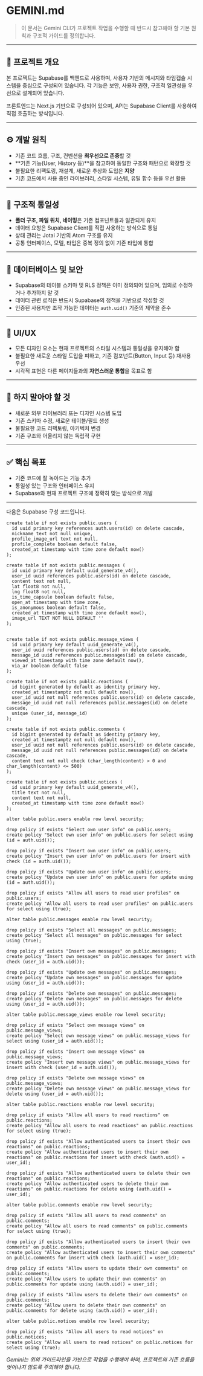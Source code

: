 # GEMINI.md

> 이 문서는 Gemini CLI가 프로젝트 작업을 수행할 때 반드시 참고해야 할 기본 원칙과 구조적 가이드를 정의합니다.

---

## 🧭 프로젝트 개요

본 프로젝트는 Supabase를 백엔드로 사용하며, 사용자 기반의 메시지와 타임캡슐 시스템을 중심으로 구성되어 있습니다. 각 기능은 보안, 사용자 권한, 구조적 일관성을 우선으로 설계되어 있습니다.

프론트엔드는 Next.js 기반으로 구성되어 있으며, API는 Supabase Client를 사용하여 직접 호출하는 방식입니다.

---

## ⚙️ 개발 원칙

- 기존 코드 흐름, 구조, 컨벤션을 **최우선으로 존중**할 것
- **기존 기능(User, History 등)**을 참고하여 동일한 구조와 패턴으로 확장할 것
- 불필요한 리팩토링, 재설계, 새로운 추상화 도입은 **지양**
- 기존 코드에서 사용 중인 라이브러리, 스타일 시스템, 유틸 함수 등을 우선 활용

---

## 📐 구조적 통일성

- **폴더 구조, 파일 위치, 네이밍**은 기존 컴포넌트들과 일관되게 유지
- 데이터 요청은 Supabase Client를 직접 사용하는 방식으로 통일
- 상태 관리는 Jotai 기반의 Atom 구조를 유지
- 공통 인터페이스, 모델, 타입은 중복 정의 없이 기존 타입에 통합

---

## 🔐 데이터베이스 및 보안

- Supabase의 테이블 스키마 및 RLS 정책은 이미 정의되어 있으며, 임의로 수정하거나 추가하지 말 것
- 데이터 관련 로직은 반드시 Supabase의 정책을 기반으로 작성할 것
- 인증된 사용자만 조작 가능한 데이터는 `auth.uid()` 기준의 제약을 준수

---

## 🎨 UI/UX

- 모든 디자인 요소는 현재 프로젝트의 스타일 시스템과 통일성을 유지해야 함
- 불필요한 새로운 스타일 도입을 피하고, 기존 컴포넌트(Button, Input 등) 재사용 우선
- 시각적 표현은 다른 페이지들과의 **자연스러운 통합**을 목표로 함

---

## 🚫 하지 말아야 할 것

- 새로운 외부 라이브러리 또는 디자인 시스템 도입
- 기존 스키마 수정, 새로운 테이블/필드 생성
- 불필요한 코드 리팩토링, 아키텍처 변경
- 기존 구조와 어울리지 않는 독립적 구현

---

## ✅ 핵심 목표

- 기존 코드에 잘 녹아드는 기능 추가
- 통일성 있는 구조와 인터페이스 유지
- Supabase와 현재 프로젝트 구조에 정확히 맞는 방식으로 개발

---

다음은 Supabase 구성 코드입니다.

```
create table if not exists public.users (
  id uuid primary key references auth.users(id) on delete cascade,
  nickname text not null unique,
  profile_image_url text not null,
  profile_complete boolean default false,
  created_at timestamp with time zone default now()
);

create table if not exists public.messages (
  id uuid primary key default uuid_generate_v4(),
  user_id uuid references public.users(id) on delete cascade,
  content text not null,
  lat float8 not null,
  lng float8 not null,
  is_time_capsule boolean default false,
  open_at timestamp with time zone,
  is_anonymous boolean default false,
  created_at timestamp with time zone default now(),
  image_url TEXT NOT NULL DEFAULT ''
);


create table if not exists public.message_views (
  id uuid primary key default uuid_generate_v4(),
  user_id uuid references public.users(id) on delete cascade,
  message_id uuid references public.messages(id) on delete cascade,
  viewed_at timestamp with time zone default now(),
  via_ar boolean default false
);

create table if not exists public.reactions (
  id bigint generated by default as identity primary key,
  created_at timestamptz not null default now(),
  user_id uuid not null references public.users(id) on delete cascade,
  message_id uuid not null references public.messages(id) on delete cascade,
  unique (user_id, message_id)
);

create table if not exists public.comments (
  id bigint generated by default as identity primary key,
  created_at timestamptz not null default now(),
  user_id uuid not null references public.users(id) on delete cascade,
  message_id uuid not null references public.messages(id) on delete cascade,
  content text not null check (char_length(content) > 0 and char_length(content) <= 500)
);

create table if not exists public.notices (
  id uuid primary key default uuid_generate_v4(),
  title text not null,
  content text not null,
  created_at timestamp with time zone default now()
);

alter table public.users enable row level security;

drop policy if exists "Select own user info" on public.users;
create policy "Select own user info" on public.users for select using (id = auth.uid());

drop policy if exists "Insert own user info" on public.users;
create policy "Insert own user info" on public.users for insert with check (id = auth.uid());

drop policy if exists "Update own user info" on public.users;
create policy "Update own user info" on public.users for update using (id = auth.uid());

drop policy if exists "Allow all users to read user profiles" on public.users;
create policy "Allow all users to read user profiles" on public.users for select using (true);

alter table public.messages enable row level security;

drop policy if exists "Select all messages" on public.messages;
create policy "Select all messages" on public.messages for select using (true);

drop policy if exists "Insert own messages" on public.messages;
create policy "Insert own messages" on public.messages for insert with check (user_id = auth.uid());

drop policy if exists "Update own messages" on public.messages;
create policy "Update own messages" on public.messages for update using (user_id = auth.uid());

drop policy if exists "Delete own messages" on public.messages;
create policy "Delete own messages" on public.messages for delete using (user_id = auth.uid());

alter table public.message_views enable row level security;

drop policy if exists "Select own message views" on public.message_views;
create policy "Select own message views" on public.message_views for select using (user_id = auth.uid());

drop policy if exists "Insert own message views" on public.message_views;
create policy "Insert own message views" on public.message_views for insert with check (user_id = auth.uid());

drop policy if exists "Delete own message views" on public.message_views;
create policy "Delete own message views" on public.message_views for delete using (user_id = auth.uid());

alter table public.reactions enable row level security;

drop policy if exists "Allow all users to read reactions" on public.reactions;
create policy "Allow all users to read reactions" on public.reactions for select using (true);

drop policy if exists "Allow authenticated users to insert their own reactions" on public.reactions;
create policy "Allow authenticated users to insert their own reactions" on public.reactions for insert with check (auth.uid() = user_id);

drop policy if exists "Allow authenticated users to delete their own reactions" on public.reactions;
create policy "Allow authenticated users to delete their own reactions" on public.reactions for delete using (auth.uid() = user_id);

alter table public.comments enable row level security;

drop policy if exists "Allow all users to read comments" on public.comments;
create policy "Allow all users to read comments" on public.comments for select using (true);

drop policy if exists "Allow authenticated users to insert their own comments" on public.comments;
create policy "Allow authenticated users to insert their own comments" on public.comments for insert with check (auth.uid() = user_id);

drop policy if exists "Allow users to update their own comments" on public.comments;
create policy "Allow users to update their own comments" on public.comments for update using (auth.uid() = user_id);

drop policy if exists "Allow users to delete their own comments" on public.comments;
create policy "Allow users to delete their own comments" on public.comments for delete using (auth.uid() = user_id);

alter table public.notices enable row level security;

drop policy if exists "Allow all users to read notices" on public.notices;
create policy "Allow all users to read notices" on public.notices for select using (true);
```

_Gemini는 위의 가이드라인을 기반으로 작업을 수행해야 하며, 프로젝트의 기존 흐름을 벗어나지 않도록 주의해야 합니다._
